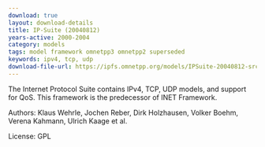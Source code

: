 ```yaml
---
download: true
layout: download-details
title: IP-Suite (20040812)
years-active: 2000-2004
category: models
tags: model framework omnetpp3 omnetpp2 superseded
keywords: ipv4, tcp, udp
download-file-url: https://ipfs.omnetpp.org/models/IPSuite-20040812-src.tgz
---
```


The Internet Protocol Suite contains IPv4, TCP, UDP models, and support for QoS.
This framework is the predecessor of INET Framework.

Authors: Klaus Wehrle, Jochen Reber, Dirk Holzhausen, Volker Boehm, Verena
Kahmann, Ulrich Kaage et al.

License: GPL

